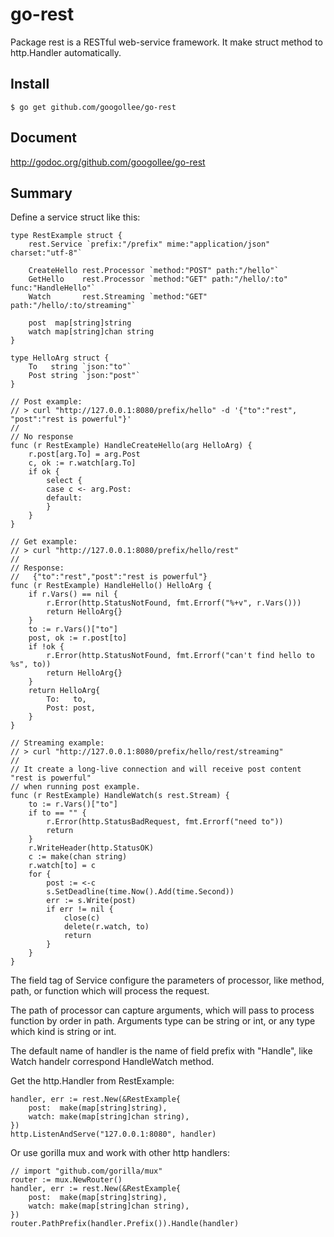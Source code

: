 go-rest
=======

Package rest is a RESTful web-service framework. It make struct method to http.Handler automatically.

Install
-------

	$ go get github.com/googollee/go-rest

Document
--------

http://godoc.org/github.com/googollee/go-rest

Summary
-------

Define a service struct like this:

	type RestExample struct {
		rest.Service `prefix:"/prefix" mime:"application/json" charset:"utf-8"`

		CreateHello rest.Processor `method:"POST" path:"/hello"`
		GetHello    rest.Processor `method:"GET" path:"/hello/:to" func:"HandleHello"`
		Watch       rest.Streaming `method:"GET" path:"/hello/:to/streaming"`

		post  map[string]string
		watch map[string]chan string
	}

	type HelloArg struct {
		To   string `json:"to"`
		Post string `json:"post"`
	}

	// Post example:
	// > curl "http://127.0.0.1:8080/prefix/hello" -d '{"to":"rest", "post":"rest is powerful"}'
	//
	// No response
	func (r RestExample) HandleCreateHello(arg HelloArg) {
		r.post[arg.To] = arg.Post
		c, ok := r.watch[arg.To]
		if ok {
			select {
			case c <- arg.Post:
			default:
			}
		}
	}

	// Get example:
	// > curl "http://127.0.0.1:8080/prefix/hello/rest"
	//
	// Response:
	//   {"to":"rest","post":"rest is powerful"}
	func (r RestExample) HandleHello() HelloArg {
		if r.Vars() == nil {
			r.Error(http.StatusNotFound, fmt.Errorf("%+v", r.Vars()))
			return HelloArg{}
		}
		to := r.Vars()["to"]
		post, ok := r.post[to]
		if !ok {
			r.Error(http.StatusNotFound, fmt.Errorf("can't find hello to %s", to))
			return HelloArg{}
		}
		return HelloArg{
			To:   to,
			Post: post,
		}
	}

	// Streaming example:
	// > curl "http://127.0.0.1:8080/prefix/hello/rest/streaming"
	//
	// It create a long-live connection and will receive post content "rest is powerful"
	// when running post example.
	func (r RestExample) HandleWatch(s rest.Stream) {
		to := r.Vars()["to"]
		if to == "" {
			r.Error(http.StatusBadRequest, fmt.Errorf("need to"))
			return
		}
		r.WriteHeader(http.StatusOK)
		c := make(chan string)
		r.watch[to] = c
		for {
			post := <-c
			s.SetDeadline(time.Now().Add(time.Second))
			err := s.Write(post)
			if err != nil {
				close(c)
				delete(r.watch, to)
				return
			}
		}
	}

The field tag of Service configure the parameters of processor, like method, path, or function which 
will process the request.

The path of processor can capture arguments, which will pass to process function by order in path. Arguments
type can be string or int, or any type which kind is string or int. 

The default name of handler is the name of field prefix with "Handle",
like Watch handelr correspond HandleWatch method.

Get the http.Handler from RestExample:

	handler, err := rest.New(&RestExample{
		post:  make(map[string]string),
		watch: make(map[string]chan string),
	})
	http.ListenAndServe("127.0.0.1:8080", handler)

Or use gorilla mux and work with other http handlers:

	// import "github.com/gorilla/mux"
	router := mux.NewRouter()
	handler, err := rest.New(&RestExample{
		post:  make(map[string]string),
		watch: make(map[string]chan string),
	})
	router.PathPrefix(handler.Prefix()).Handle(handler)